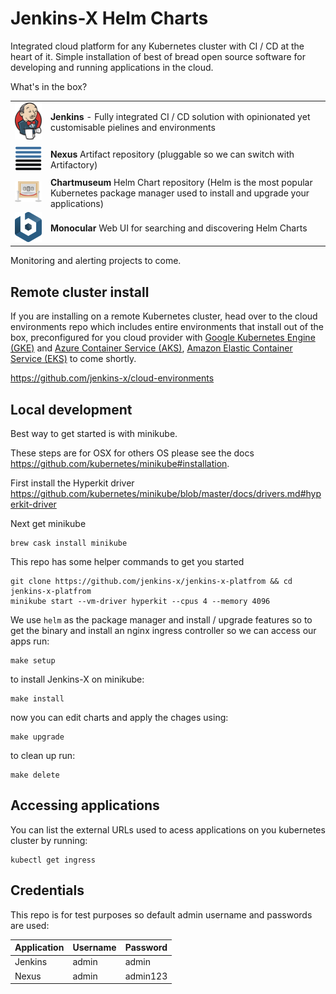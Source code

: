 # Jenkins-X Helm Charts

Integrated cloud platform for any Kubernetes cluster with CI / CD at the heart of it.  Simple installation of best of bread open source software for developing and running applications in the cloud.

What's in the box?

|                                   |                                       |
| --------------------------------- | ------------------------------------- |
|![Jenkins](./images/jenkins.png)   | __Jenkins__ - Fully integrated CI / CD solution with opinionated yet customisable pielines and environments |
|![Sonartype Nexus 3](./images/nexus.png) | __Nexus__ Artifact repository (pluggable so we can switch with Artifactory) |
|![Chartmuseum](./images/chartmuseum.png) | __Chartmuseum__ Helm Chart repository (Helm is the most popular Kubernetes package manager used to install and upgrade your applications)|
|![Monocular](./images/bitnami.png) | __Monocular__ Web UI for searching and discovering Helm Charts |

Monitoring and alerting projects to come.

## Remote cluster install

If you are installing on a remote Kubernetes cluster, head over to the cloud environments repo which includes entire environments that install out of the box, preconfigured for you cloud provider with [Google Kubernetes Engine (GKE)](https://cloud.google.com/kubernetes-engine/) and [Azure Container Service (AKS)](https://azure.microsoft.com/en-gb/services/container-service/), [Amazon Elastic Container Service (EKS)](https://aws.amazon.com/eks/) to come shortly.

https://github.com/jenkins-x/cloud-environments


## Local development

Best way to get started is with minikube.

These steps are for OSX for others OS please see the docs https://github.com/kubernetes/minikube#installation.

First install the Hyperkit driver https://github.com/kubernetes/minikube/blob/master/docs/drivers.md#hyperkit-driver

Next get minikube
```
brew cask install minikube
```

This repo has some helper commands to get you started

```
git clone https://github.com/jenkins-x/jenkins-x-platfrom && cd jenkins-x-platfrom
minikube start --vm-driver hyperkit --cpus 4 --memory 4096
```
We use `helm` as the package manager and install / upgrade features so to get the binary and install an nginx ingress controller so we can access our apps run:
```
make setup
```
to install Jenkins-X on minikube:
```
make install
```
now you can edit charts and apply the chages using:
```
make upgrade
```
to clean up run:
```
make delete
```

## Accessing applications

You can list the external URLs used to acess applications on you kubernetes cluster by running:
```
kubectl get ingress
```

## Credentials

This repo is for test purposes so default admin username and passwords are used:

| Application | Username | Password |
| ----------- | -------- | -------- |
| Jenkins     | admin    | admin    |
| Nexus       | admin    | admin123 |